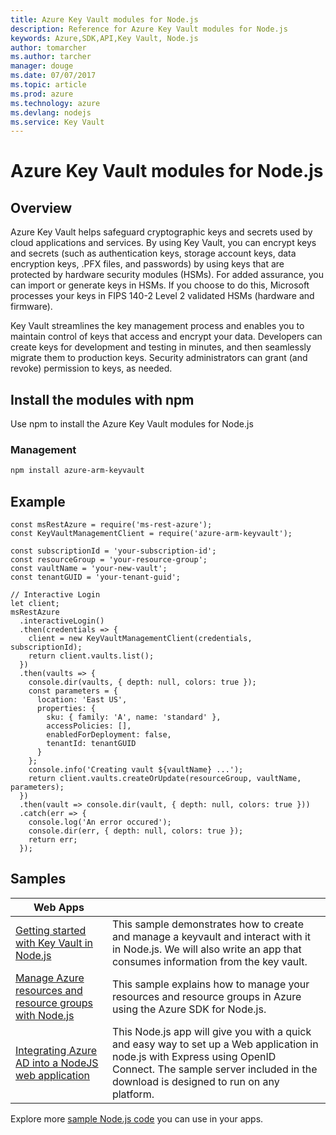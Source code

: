 ```yaml
---
title: Azure Key Vault modules for Node.js
description: Reference for Azure Key Vault modules for Node.js
keywords: Azure,SDK,API,Key Vault, Node.js
author: tomarcher
ms.author: tarcher
manager: douge
ms.date: 07/07/2017
ms.topic: article
ms.prod: azure
ms.technology: azure
ms.devlang: nodejs
ms.service: Key Vault
---
```


# Azure Key Vault modules for Node.js

## Overview
Azure Key Vault helps safeguard cryptographic keys and secrets used by cloud applications and services. By using Key Vault, you can encrypt keys and secrets (such as authentication keys, storage account keys, data encryption keys, .PFX files, and passwords) by using keys that are protected by hardware security modules (HSMs). For added assurance, you can import or generate keys in HSMs. If you choose to do this, Microsoft processes your keys in FIPS 140-2 Level 2 validated HSMs (hardware and firmware).

Key Vault streamlines the key management process and enables you to maintain control of keys that access and encrypt your data. Developers can create keys for development and testing in minutes, and then seamlessly migrate them to production keys. Security administrators can grant (and revoke) permission to keys, as needed.

## Install the modules with npm

Use npm to install the Azure Key Vault modules for Node.js

### Management
```bash
npm install azure-arm-keyvault
```

## Example

```
const msRestAzure = require('ms-rest-azure');
const KeyVaultManagementClient = require('azure-arm-keyvault');

const subscriptionId = 'your-subscription-id';
const resourceGroup = 'your-resource-group';
const vaultName = 'your-new-vault';
const tenantGUID = 'your-tenant-guid';

// Interactive Login
let client;
msRestAzure
  .interactiveLogin()
  .then(credentials => {
    client = new KeyVaultManagementClient(credentials, subscriptionId);
    return client.vaults.list();
  })
  .then(vaults => {
    console.dir(vaults, { depth: null, colors: true });
    const parameters = {
      location: 'East US',
      properties: {
        sku: { family: 'A', name: 'standard' },
        accessPolicies: [],
        enabledForDeployment: false,
        tenantId: tenantGUID
      }
    };
    console.info('Creating vault ${vaultName} ...');
    return client.vaults.createOrUpdate(resourceGroup, vaultName, parameters);
  })
  .then(vault => console.dir(vault, { depth: null, colors: true }))
  .catch(err => {
    console.log('An error occured');
    console.dir(err, { depth: null, colors: true });
    return err;
  });
```

## Samples

|  Web Apps |   |
|---|---|
| [Getting started with Key Vault in Node.js](https://azure.microsoft.com/en-us/resources/samples/key-vault-node-getting-started/)  | This sample demonstrates how to create and manage a keyvault and interact with it in Node.js. We will also write an app that consumes information from the key vault. |
| [Manage Azure resources and resource groups with Node.js](https://azure.microsoft.com/en-us/resources/samples/resource-manager-node-resources-and-groups/) | This sample explains how to manage your resources and resource groups in Azure using the Azure SDK for Node.js. |
| [Integrating Azure AD into a NodeJS web application](https://azure.microsoft.com/en-us/resources/samples/active-directory-node-webapp-openidconnect/) | This Node.js app will give you with a quick and easy way to set up a Web application in node.js with Express using OpenID Connect. The sample server included in the download is designed to run on any platform. |

Explore more [sample Node.js code](https://azure.microsoft.com/en-us/resources/samples/?platform=nodejs) you can use in your apps.
